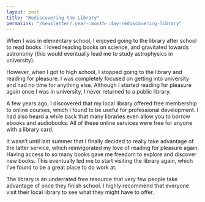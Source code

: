```yaml
---
layout: post
title: "Rediscovering the Library"
permalink: "/newsletter/:year-:month-:day-rediscovering-library"
---
```


When I was in elementary school, I enjoyed going to the library after school to read books. I loved reading books on science, and gravitated towards astronomy (this would eventually lead me to study astrophysics in university).

However, when I got to high school, I stopped going to the library and reading for pleasure. I was completely focused on getting into university and had no time for anything else. Although I started reading for pleasure again once I was in university, I never returned to a public library.

A few years ago, I discovered that my local library offered free membership to online courses, which I found to be useful for professional development. I had also heard a while back that many libraries even allow you to borrow ebooks and audiobooks. All of these online services were free for anyone with a library card.

It wasn’t until last summer that I finally decided to really take advantage of the latter service, which reinvigorated my love of reading for pleasure again. Having access to so many books gave me freedom to explore and discover new books. This eventually led me to start visiting the library again, which I’ve found to be a great place to do work at.

The library is an underrated free resource that very few people take advantage of once they finish school. I highly recommend that everyone visit their local library to see what they might have to offer.
